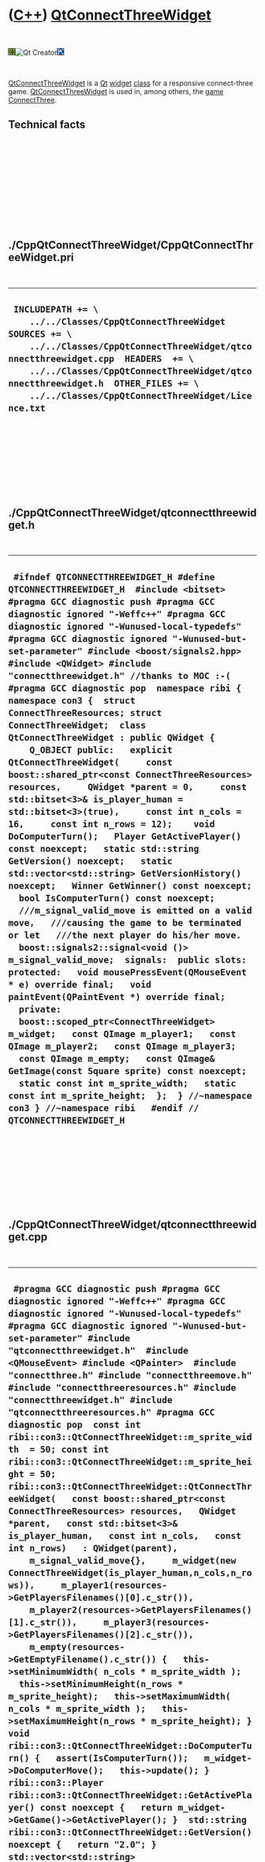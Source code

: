 



 

 

 

 

 

([C++](Cpp.htm)) [QtConnectThreeWidget](CppQtConnectThreeWidget.htm)
====================================================================

 

![Qt](PicQt.png)![Qt
Creator](PicQtCreator.png)![Lubuntu](PicLubuntu.png)

 

[QtConnectThreeWidget](CppQtConnectThreeWidget.htm) is a [Qt](CppQt.htm)
[widget](CppWidget.htm) [class](CppClass.htm) for a responsive
connect-three game. [QtConnectThreeWidget](CppQtConnectThreeWidget.htm)
is used in, among others, the [game](Games.htm)
[ConnectThree](GameConnectThree.htm).

Technical facts
---------------

 

 

 

 

 

 

./CppQtConnectThreeWidget/CppQtConnectThreeWidget.pri
-----------------------------------------------------

 

  --------------------------------------------------------------------------------------------------------------------------------------------------------------------------------------------------------------------------------------------------------------------------------------------------------
  ` INCLUDEPATH += \     ../../Classes/CppQtConnectThreeWidget  SOURCES += \     ../../Classes/CppQtConnectThreeWidget/qtconnectthreewidget.cpp  HEADERS  += \     ../../Classes/CppQtConnectThreeWidget/qtconnectthreewidget.h  OTHER_FILES += \     ../../Classes/CppQtConnectThreeWidget/Licence.txt`
  --------------------------------------------------------------------------------------------------------------------------------------------------------------------------------------------------------------------------------------------------------------------------------------------------------

 

 

 

 

 

./CppQtConnectThreeWidget/qtconnectthreewidget.h
------------------------------------------------

 

  ---------------------------------------------------------------------------------------------------------------------------------------------------------------------------------------------------------------------------------------------------------------------------------------------------------------------------------------------------------------------------------------------------------------------------------------------------------------------------------------------------------------------------------------------------------------------------------------------------------------------------------------------------------------------------------------------------------------------------------------------------------------------------------------------------------------------------------------------------------------------------------------------------------------------------------------------------------------------------------------------------------------------------------------------------------------------------------------------------------------------------------------------------------------------------------------------------------------------------------------------------------------------------------------------------------------------------------------------------------------------------------------------------------------------------------------------------------------------------------------------------------------------------------------------------------------------------------------------------------------------------------------------------------------------------------------------------------------------------------------------------------------------------------------------------------------------------------------------------
  ` #ifndef QTCONNECTTHREEWIDGET_H #define QTCONNECTTHREEWIDGET_H  #include <bitset>  #pragma GCC diagnostic push #pragma GCC diagnostic ignored "-Weffc++" #pragma GCC diagnostic ignored "-Wunused-local-typedefs" #pragma GCC diagnostic ignored "-Wunused-but-set-parameter" #include <boost/signals2.hpp> #include <QWidget> #include "connectthreewidget.h" //thanks to MOC :-( #pragma GCC diagnostic pop  namespace ribi { namespace con3 {  struct ConnectThreeResources; struct ConnectThreeWidget;  class QtConnectThreeWidget : public QWidget {     Q_OBJECT public:   explicit QtConnectThreeWidget(     const boost::shared_ptr<const ConnectThreeResources> resources,     QWidget *parent = 0,     const std::bitset<3>& is_player_human = std::bitset<3>(true),     const int n_cols = 16,     const int n_rows = 12);    void DoComputerTurn();   Player GetActivePlayer() const noexcept;   static std::string GetVersion() noexcept;   static std::vector<std::string> GetVersionHistory() noexcept;   Winner GetWinner() const noexcept;   bool IsComputerTurn() const noexcept;    ///m_signal_valid_move is emitted on a valid move,   ///causing the game to be terminated or let   ///the next player do his/her move.   boost::signals2::signal<void ()> m_signal_valid_move;  signals:  public slots:  protected:   void mousePressEvent(QMouseEvent * e) override final;   void paintEvent(QPaintEvent *) override final;     private:    boost::scoped_ptr<ConnectThreeWidget> m_widget;   const QImage m_player1;   const QImage m_player2;   const QImage m_player3;   const QImage m_empty;   const QImage& GetImage(const Square sprite) const noexcept;    static const int m_sprite_width;   static const int m_sprite_height;  };  } //~namespace con3 } //~namespace ribi   #endif // QTCONNECTTHREEWIDGET_H`
  ---------------------------------------------------------------------------------------------------------------------------------------------------------------------------------------------------------------------------------------------------------------------------------------------------------------------------------------------------------------------------------------------------------------------------------------------------------------------------------------------------------------------------------------------------------------------------------------------------------------------------------------------------------------------------------------------------------------------------------------------------------------------------------------------------------------------------------------------------------------------------------------------------------------------------------------------------------------------------------------------------------------------------------------------------------------------------------------------------------------------------------------------------------------------------------------------------------------------------------------------------------------------------------------------------------------------------------------------------------------------------------------------------------------------------------------------------------------------------------------------------------------------------------------------------------------------------------------------------------------------------------------------------------------------------------------------------------------------------------------------------------------------------------------------------------------------------------------------------

 

 

 

 

 

./CppQtConnectThreeWidget/qtconnectthreewidget.cpp
--------------------------------------------------

 

  --------------------------------------------------------------------------------------------------------------------------------------------------------------------------------------------------------------------------------------------------------------------------------------------------------------------------------------------------------------------------------------------------------------------------------------------------------------------------------------------------------------------------------------------------------------------------------------------------------------------------------------------------------------------------------------------------------------------------------------------------------------------------------------------------------------------------------------------------------------------------------------------------------------------------------------------------------------------------------------------------------------------------------------------------------------------------------------------------------------------------------------------------------------------------------------------------------------------------------------------------------------------------------------------------------------------------------------------------------------------------------------------------------------------------------------------------------------------------------------------------------------------------------------------------------------------------------------------------------------------------------------------------------------------------------------------------------------------------------------------------------------------------------------------------------------------------------------------------------------------------------------------------------------------------------------------------------------------------------------------------------------------------------------------------------------------------------------------------------------------------------------------------------------------------------------------------------------------------------------------------------------------------------------------------------------------------------------------------------------------------------------------------------------------------------------------------------------------------------------------------------------------------------------------------------------------------------------------------------------------------------------------------------------------------------------------------------------------------------------------------------------------------------------------------------------------------------------------------------------------------------------------------------------------------------------------------------------------------------------------------------------------------------------------------------------------------------------------------------------------------------------------------------------------------------------------------------------------------------------------------------------------------------------------------------------------------------------------------------------------------------------------------------------------------------------------------------------------------------------------------------------------------------------------------------------------------------------------------------------------------------------------------------------------------------------
  ` #pragma GCC diagnostic push #pragma GCC diagnostic ignored "-Weffc++" #pragma GCC diagnostic ignored "-Wunused-local-typedefs" #pragma GCC diagnostic ignored "-Wunused-but-set-parameter" #include "qtconnectthreewidget.h"  #include <QMouseEvent> #include <QPainter>  #include "connectthree.h" #include "connectthreemove.h" #include "connectthreeresources.h" #include "connectthreewidget.h" #include "qtconnectthreeresources.h" #pragma GCC diagnostic pop  const int ribi::con3::QtConnectThreeWidget::m_sprite_width  = 50; const int ribi::con3::QtConnectThreeWidget::m_sprite_height = 50;  ribi::con3::QtConnectThreeWidget::QtConnectThreeWidget(   const boost::shared_ptr<const ConnectThreeResources> resources,   QWidget *parent,   const std::bitset<3>& is_player_human,   const int n_cols,   const int n_rows)   : QWidget(parent),     m_signal_valid_move{},     m_widget(new ConnectThreeWidget(is_player_human,n_cols,n_rows)),     m_player1(resources->GetPlayersFilenames()[0].c_str()),     m_player2(resources->GetPlayersFilenames()[1].c_str()),     m_player3(resources->GetPlayersFilenames()[2].c_str()),     m_empty(resources->GetEmptyFilename().c_str()) {   this->setMinimumWidth( n_cols * m_sprite_width );   this->setMinimumHeight(n_rows * m_sprite_height);   this->setMaximumWidth( n_cols * m_sprite_width );   this->setMaximumHeight(n_rows * m_sprite_height); }  void ribi::con3::QtConnectThreeWidget::DoComputerTurn() {   assert(IsComputerTurn());   m_widget->DoComputerMove();   this->update(); }  ribi::con3::Player ribi::con3::QtConnectThreeWidget::GetActivePlayer() const noexcept {   return m_widget->GetGame()->GetActivePlayer(); }  std::string ribi::con3::QtConnectThreeWidget::GetVersion() noexcept {   return "2.0"; }  std::vector<std::string> ribi::con3::QtConnectThreeWidget::GetVersionHistory() noexcept {   return {     "2011-01-10: version 1.0: initial version",     "2011-04-20: version 2.0: Moved logic to ConnectThreeWidget"   }; }  ribi::con3::Winner ribi::con3::QtConnectThreeWidget::GetWinner() const noexcept {   return m_widget->GetGame()->GetWinner(); }  bool ribi::con3::QtConnectThreeWidget::IsComputerTurn() const noexcept {   return m_widget->IsComputerTurn(); }  void ribi::con3::QtConnectThreeWidget::mousePressEvent(QMouseEvent * e) {   //Disable clicking if it's the AI's turn   if (IsComputerTurn()) return;    const int mouse_x = e->x();   const int mouse_y = e->y();   const int x = mouse_x / m_sprite_width;   const int y = mouse_y / m_sprite_height;   if (m_widget->CanSelect(x,y))   {     m_widget->Select(x,y);     if (m_widget->CanDoMove())     {       m_widget->DoMove();       this->update();       m_signal_valid_move();     }   } }  void ribi::con3::QtConnectThreeWidget::paintEvent(QPaintEvent *) {   QPainter painter(this);   const int n_rows = m_widget->GetGame()->GetRows();   const int n_cols = m_widget->GetGame()->GetCols();   for (int y = 0; y!=n_rows; ++y)   {     for (int x = 0; x!=n_cols; ++x)     {       painter.drawImage(         x * m_sprite_width,         y * m_sprite_height,         GetImage(m_widget->GetGame()->GetSquare(x,y))       );     }   } }  const QImage& ribi::con3::QtConnectThreeWidget::GetImage(const Square sprite) const noexcept {   switch (sprite)   {     case Square::empty  : return m_empty;     case Square::player1: return m_player1;     case Square::player2: return m_player2;     case Square::player3: return m_player3;   }   assert(!"Should not get here");   throw std::logic_error("Unknown ribi::con3::QtConnectThreeWidget::GetImage value"); }`
  --------------------------------------------------------------------------------------------------------------------------------------------------------------------------------------------------------------------------------------------------------------------------------------------------------------------------------------------------------------------------------------------------------------------------------------------------------------------------------------------------------------------------------------------------------------------------------------------------------------------------------------------------------------------------------------------------------------------------------------------------------------------------------------------------------------------------------------------------------------------------------------------------------------------------------------------------------------------------------------------------------------------------------------------------------------------------------------------------------------------------------------------------------------------------------------------------------------------------------------------------------------------------------------------------------------------------------------------------------------------------------------------------------------------------------------------------------------------------------------------------------------------------------------------------------------------------------------------------------------------------------------------------------------------------------------------------------------------------------------------------------------------------------------------------------------------------------------------------------------------------------------------------------------------------------------------------------------------------------------------------------------------------------------------------------------------------------------------------------------------------------------------------------------------------------------------------------------------------------------------------------------------------------------------------------------------------------------------------------------------------------------------------------------------------------------------------------------------------------------------------------------------------------------------------------------------------------------------------------------------------------------------------------------------------------------------------------------------------------------------------------------------------------------------------------------------------------------------------------------------------------------------------------------------------------------------------------------------------------------------------------------------------------------------------------------------------------------------------------------------------------------------------------------------------------------------------------------------------------------------------------------------------------------------------------------------------------------------------------------------------------------------------------------------------------------------------------------------------------------------------------------------------------------------------------------------------------------------------------------------------------------------------------------------------------------

 

 

 

 

 





 




This page has been created by the [tool](Tools.htm)
[CodeToHtml](ToolCodeToHtml.htm)
